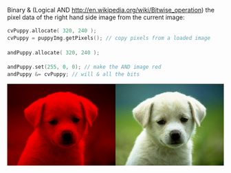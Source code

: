 Binary & (Logical AND http://en.wikipedia.org/wiki/Bitwise_operation) the pixel data of the right hand side image from the current image:

```cpp
cvPuppy.allocate( 320, 240 );    
cvPuppy = puppyImg.getPixels(); // copy pixels from a loaded image
    
andPuppy.allocate( 320, 240 );
    
andPuppy.set(255, 0, 0); // make the AND image red
andPuppy &= cvPuppy; // will & all the bits 
```

![Using the &= operation](ofxCvImage.cpp_bitwise_and_assignment.example.png )

